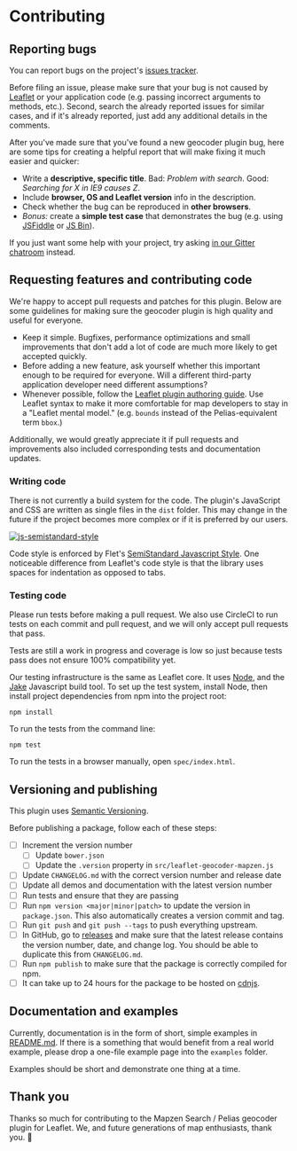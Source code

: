 Contributing
============

## Reporting bugs

You can report bugs on the project's [issues tracker](https://github.com/mapzen/leaflet-geocoder/issues).

Before filing an issue, please make sure that your bug is not caused by [Leaflet](http://leafletjs.com/) or your application code (e.g. passing incorrect arguments to methods, etc.). Second, search the already reported issues for similar cases, and if it's already reported, just add any additional details in the comments.

After you've made sure that you've found a new geocoder plugin bug, here are some tips for creating a helpful report that will make fixing it much easier and quicker:

 * Write a **descriptive, specific title**. Bad: *Problem with search*. Good: *Searching for X in IE9 causes Z*.
 * Include **browser, OS and Leaflet version** info in the description.
 * Check whether the bug can be reproduced in **other browsers**.
 * *Bonus:* create a **simple test case** that demonstrates the bug (e.g. using [JSFiddle](http://jsfiddle.net/) or [JS Bin](http://jsbin.com/)).

If you just want some help with your project, try asking [in our Gitter chatroom](https://gitter.im/pelias/pelias) instead.

## Requesting features and contributing code

We're happy to accept pull requests and patches for this plugin. Below are some guidelines for making sure the geocoder plugin is high quality and useful for everyone.

 * Keep it simple. Bugfixes, performance optimizations and small improvements that don't add a lot of code are much more likely to get accepted quickly.
 * Before adding a new feature, ask yourself whether this important enough to be required for everyone. Will a different third-party application developer need different assumptions?
 * Whenever possible, follow the [Leaflet plugin authoring guide](
http://leafletjs.com/2013/06/28/leaflet-plugin-authoring-guide.html). Use Leaflet syntax to make it more comfortable for map developers to stay in a "Leaflet mental model." (e.g. `bounds` instead of the Pelias-equivalent term `bbox`.)

Additionally, we would greatly appreciate it if pull requests and improvements also included corresponding tests and documentation updates.

### Writing code

There is not currently a build system for the code. The plugin's JavaScript and CSS are written as single files in the `dist` folder. This may change in the future if the project becomes more complex or if it is preferred by our users.

[![js-semistandard-style](https://cdn.rawgit.com/flet/semistandard/master/badge.svg)](https://github.com/Flet/semistandard)

Code style is enforced by Flet's [SemiStandard Javascript Style](https://github.com/Flet/semistandard). One noticeable difference from Leaflet's code style is that the library uses spaces for indentation as opposed to tabs.

### Testing code

Please run tests before making a pull request. We also use CircleCI to run tests on each commit and pull request, and we will only accept pull requests that pass.

Tests are still a work in progress and coverage is low so just because tests pass does not ensure 100% compatibility yet.

Our testing infrastructure is the same as Leaflet core. It uses [Node](http://nodejs.org/), and the [Jake](http://jakejs.com/) Javascript build tool.
To set up the test system, install Node, then install project dependencies from npm into the project root:

```
npm install
```

To run the tests from the command line:

```
npm test
```

To run the tests in a browser manually, open `spec/index.html`.

## Versioning and publishing

This plugin uses [Semantic Versioning](http://semver.org/).

Before publishing a package, follow each of these steps:

- [ ] Increment the version number
    - [ ] Update `bower.json`
    - [ ] Update the `.version` property in `src/leaflet-geocoder-mapzen.js`
- [ ] Update `CHANGELOG.md` with the correct version number and release date
- [ ] Update all demos and documentation with the latest version number
- [ ] Run tests and ensure that they are passing
- [ ] Run `npm version <major|minor|patch>` to update the version in `package.json`. This also automatically creates a version commit and tag.
- [ ] Run `git push` and `git push --tags` to push everything upstream.
- [ ] In GitHub, go to [releases](https://github.com/mapzen/leaflet-geocoder/releases) and make sure that the latest release contains the version number, date, and change log. You should be able to duplicate this from `CHANGELOG.md`.
- [ ] Run `npm publish` to make sure that the package is correctly compiled for npm.
- [ ] It can take up to 24 hours for the package to be hosted on [cdnjs](https://cdnjs.com/libraries/leaflet-geocoder-mapzen).

## Documentation and examples

Currently, documentation is in the form of short, simple examples in [README.md](README.md). If there is a something that would benefit from a real world example, please drop a one-file example page into the `examples` folder.

Examples should be short and demonstrate one thing at a time.

## Thank you

Thanks so much for contributing to the Mapzen Search / Pelias geocoder plugin for Leaflet. We, and future generations of map enthusiasts, thank you. 🖖
